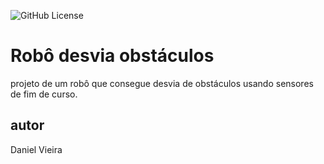 ![GitHub License](https://img.shields.io/github/license/danielvdo/robo-desvia?style=plastic)


# Robô desvia obstáculos
projeto de um robô que consegue desvia de obstáculos usando sensores de fim de curso.

## autor
Daniel Vieira
